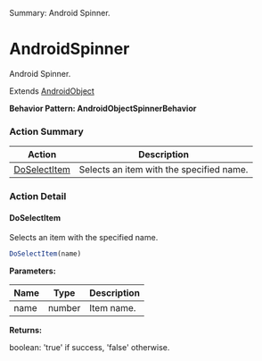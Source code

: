 Summary: Android Spinner.

# AndroidSpinner

Android Spinner.
 
Extends [AndroidObject](AndroidObject.md)





**Behavior Pattern: AndroidObjectSpinnerBehavior**


<!-- ============================== property summary ========================== -->

	
<!-- ============================== action summary ========================== -->



### Action Summary

|  **Action** | **Description** | 
| ----------- | --------------- |
|	[DoSelectItem](#doselectitem) | Selects an item with the specified name. |




<!-- ============================== property detail ========================== -->
	
	
<!-- ============================== action detail ========================== -->
	
### Action Detail
		
<a name="DoSelectItem"></a>    
#### DoSelectItem

Selects an item with the specified name.

```javascript
DoSelectItem(name) 
```


**Parameters:**

|	**Name** | **Type** | **Description** |
| ---------- | -------- | --------------- |
| name | number |	Item name. |




**Returns:**

boolean: 'true' if success, 'false' otherwise.



<a name="see.also.androidspinner.doselectitem"></a>

	

